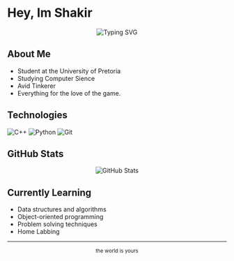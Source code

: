 # Hey, Im Shakir
<div align="center">
  <img src="https://readme-typing-svg.herokuapp.com?font=Fira+Code&size=22&duration=3000&pause=1000&color=7aa2f7&center=true&vCenter=true&width=400&lines=The+World+Is+Yours" alt="Typing SVG" />
</div>

##              About Me

- Student at the University of Pretoria
- Studying Computer Sience
- Avid Tinkerer
- Everything for the love of the game.

##  Technologies
  ![C++](https://img.shields.io/badge/-C++-7aa2f7?style=for-the-badge&logo=cplusplus&logoColor=white)
  ![Python](https://img.shields.io/badge/-Python-bb9af7?style=for-the-badge&logo=python&logoColor=white)
  ![Git](https://img.shields.io/badge/-Git-f7768e?style=for-the-badge&logo=git&logoColor=white)

## GitHub Stats

<div align="center">
  <img src="https://github-readme-stats.vercel.app/api?username=yourusername&show_icons=true&theme=tokyonight" alt="GitHub Stats" />
</div>

## Currently Learning

- Data structures and algorithms
- Object-oriented programming
- Problem solving techniques
- Home Labbing

---

<div align="center">
  <sub>the world is yours</sub>
</div>
